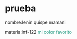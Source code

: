 # prueba
nombre:lenin quispe mamani


materia:inf-122
<span style="color: #289D84">mi color favorito</span>
